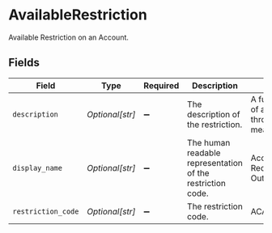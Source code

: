 # AvailableRestriction

Available Restriction on an Account.


## Fields

| Field                                                                          | Type                                                                           | Required                                                                       | Description                                                                    | Example                                                                        |
| ------------------------------------------------------------------------------ | ------------------------------------------------------------------------------ | ------------------------------------------------------------------------------ | ------------------------------------------------------------------------------ | ------------------------------------------------------------------------------ |
| `description`                                                                  | *Optional[str]*                                                                | :heavy_minus_sign:                                                             | The description of the restriction.                                            | A full outbound transfer of assets was initiated through ACATS or other means. |
| `display_name`                                                                 | *Optional[str]*                                                                | :heavy_minus_sign:                                                             | The human readable representation of the restriction code.                     | Account Transfer Request Received - Full Outbound                              |
| `restriction_code`                                                             | *Optional[str]*                                                                | :heavy_minus_sign:                                                             | The restriction code.                                                          | ACAT_FULL_OUTBOUND                                                             |